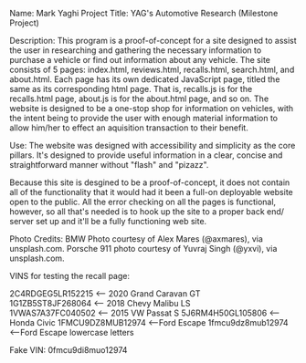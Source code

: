 Name: Mark Yaghi
Project Title: YAG's Automotive Research (Milestone Project)

Description:  This program is a proof-of-concept for a site designed to assist the user in researching and gathering the necessary information to purchase a vehicle or find out information about any vehicle. The site consists of 5 pages: index.html, reviews.html, recalls.html, search.html, and about.html. Each page has its own dedicated JavaScript page, titled the same as its corresponding html page. That is, recalls.js is for the recalls.html page, about.js is for the about.html page, and so on. The website is designed to be a one-stop shop for information on vehicles, with the intent being to provide the user with enough material information to allow him/her to effect an aquisition transaction to their benefit.

Use:  The website was designed with accessibility and simplicity as the core pillars. It's designed to provide useful information in a clear, concise and straightforward manner without "flash" and "pizazz". 

Because this site is desgined to be a proof-of-concept, it does not contain all of the functionality that it would had it been a full-on deployable website open to the public. All the error checking on all the pages is functional, however, so all that's needed is to hook up the site to a proper back end/ server set up and it'll be a fully functioning web site.





Photo Credits: BMW Photo courtesy of Alex Mares (@axmares), via unsplash.com.
Porsche 911 photo courtesy of Yuvraj Singh (@yxvi), via unsplash.com.

VINS for testing the recall page:   

 2C4RDGEG5LR152215 <-- 2020 Grand Caravan GT     
 1G1ZB5ST8JF268064 <-- 2018 Chevy Malibu LS      
 1VWAS7A37FC040502 <-- 2015 VW Passat S
 5J6RM4H50GL105806 <-- Honda Civic 
 1FMCU9DZ8MUB12974 <--Ford Escape 
 1fmcu9dz8mub12974 <--Ford Escape lowercase letters

 Fake VIN:  0fmcu9di8muo12974  